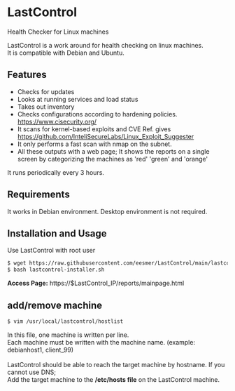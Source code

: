 # LastControl
Health Checker for Linux machines

LastControl is a work around for health checking on linux machines.
<br> It is compatible with Debian and Ubuntu.

## Features
- Checks for updates
- Looks at running services and load status
- Takes out inventory
- Checks configurations according to hardening policies. https://www.cisecurity.org/
- It scans for kernel-based exploits and CVE Ref. gives https://github.com/InteliSecureLabs/Linux_Exploit_Suggester
- It only performs a fast scan with nmap on the subnet.
- All these outputs with a web page; It shows the reports on a single screen by categorizing the machines as 'red' 'green' and 'orange'

It runs periodically every 3 hours.

## Requirements
It works in Debian environment. Desktop environment is not required.

## Installation and Usage
Use LastControl with root user
```sh
$ wget https://raw.githubusercontent.com/eesmer/LastControl/main/lastcontrol-installer.sh
$ bash lastcontrol-installer.sh
```
**Access Page:**
https://$LastControl_IP/reports/mainpage.html

## add/remove machine
```sh
$ vim /usr/local/lastcontrol/hostlist
```
In this file, one machine is written per line.<br>
Each machine must be written with the machine name.
(example: debianhost1, client_99) <br>
<br>
LastControl should be able to reach the target machine by hostname.
If you cannot use DNS;<br>
Add the target machine to the **/etc/hosts file** on the LastControl machine.
